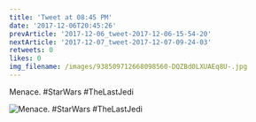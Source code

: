 ```yaml
---
title: 'Tweet at 08:45 PM'
date: '2017-12-06T20:45:26'
prevArticle: '2017-12-06_tweet-2017-12-06-15-54-20'
nextArticle: '2017-12-07_tweet-2017-12-07-09-24-03'
retweets: 0
likes: 0
img_filename: /images/938509712668098560-DQZBd0LXUAEq8U-.jpg
---
```

Menace. #StarWars #TheLastJedi

![Menace. #StarWars #TheLastJedi](/images/938509712668098560-DQZBd0LXUAEq8U-.jpg "Menace. #StarWars #TheLastJedi")